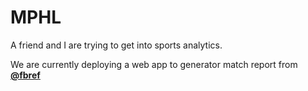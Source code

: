 # MPHL
A friend and I are trying to get into sports analytics.

We are currently deploying a web app to generator match report from **[@fbref](https://fbref.com)**

